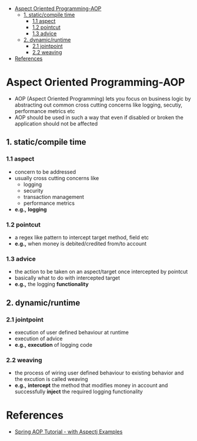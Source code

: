 - [Aspect Oriented Programming-AOP](#aspect-oriented-programming-aop)
  - [1. static/compile time](#1-staticcompile-time)
    - [1.1 aspect](#11-aspect)
    - [1.2 pointcut](#12-pointcut)
    - [1.3 advice](#13-advice)
  - [2. dynamic/runtime](#2-dynamicruntime)
    - [2.1 jointpoint](#21-jointpoint)
    - [2.2 weaving](#22-weaving)
- [References](#references)

# Aspect Oriented Programming-AOP
- AOP (Aspect Oriented Programming) lets you focus on business logic by abstracting out common cross cutting concerns like logging, secutiy, performance metrics etc
- AOP should be used in such a way that even if disabled or broken the application should not be affected

## 1. static/compile time
### 1.1 aspect
- concern to be addressed
- usually cross cutting concerns like
  - logging
  - security
  - transaction management
  - performance metrics
- **e.g.,** **logging**

### 1.2 pointcut
- a regex like pattern to intercept target method, field etc
- **e.g.,** when money is debited/credited from/to account

### 1.3 advice
- the action to be taken on an aspect/target once intercepted by pointcut
- basically what to do with intercepted target
- **e.g.,** the logging **functionality**

## 2. dynamic/runtime

### 2.1 jointpoint
- execution of user defined behaviour at runtime
- execution of advice 
- **e.g.,** **execution** of logging code

### 2.2 weaving
- the process of wiring user defined behaviour to existing behavior and the excution is called weaving
- **e.g.,** **intercept** the method that modifies money in account and successfully **inject** the required logging functionality

# References
- [Spring AOP Tutorial - with Aspectj Examples](https://youtu.be/Og9Fyew8ltQ)